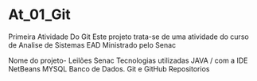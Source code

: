 # At_01_Git

Primeira Atividade Do Git
Este projeto trata-se de uma atividade do curso de Analise de Sistemas EAD
Ministrado pelo Senac

Nome do projeto-
Leilões Senac
Tecnologias utilizadas 
JAVA / com a IDE NetBeans
MYSQL Banco de Dados.
Git e GitHub Repositorios 

